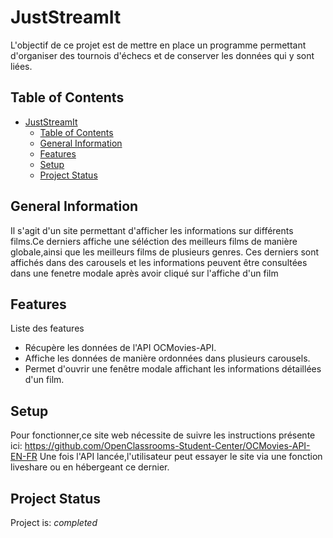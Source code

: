 # JustStreamIt

 L'objectif de ce projet est de mettre en place un programme permettant d'organiser des tournois d'échecs et de conserver les données qui y sont liées.



## Table of Contents
- [JustStreamIt](#JustStreamIt)
  - [Table of Contents](#table-of-contents)
  - [General Information](#general-information)
  - [Features](#features)
  - [Setup](#setup)
  - [Project Status](#project-status)

## General Information

 Il s'agit d'un site permettant d'afficher les informations sur différents films.Ce derniers affiche une 
 séléction des meilleurs films de manière globale,ainsi que les meilleurs films de plusieurs genres.
 Ces derniers sont affichés dans des carousels et les informations peuvent être consultées dans une fenetre modale 
 après avoir cliqué sur l'affiche d'un film


## Features
 Liste des features
 - Récupère les données de l'API OCMovies-API.
 - Affiche les données de manière ordonnées dans plusieurs carousels.
 - Permet d'ouvrir une fenêtre modale affichant les informations détaillées d'un film.


## Setup
 Pour fonctionner,ce site web nécessite de suivre les instructions présente 
 ici: https://github.com/OpenClassrooms-Student-Center/OCMovies-API-EN-FR
 Une fois l'API lancée,l'utilisateur peut essayer le site via une fonction
 liveshare ou en hébergeant ce dernier.

## Project Status

 Project is: _completed_